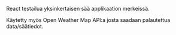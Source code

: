React testailua yksinkertaisen sää applikaation merkeissä.

Käytetty myös Open Weather Map API:a josta saadaan palautettua data/säätiedot.
